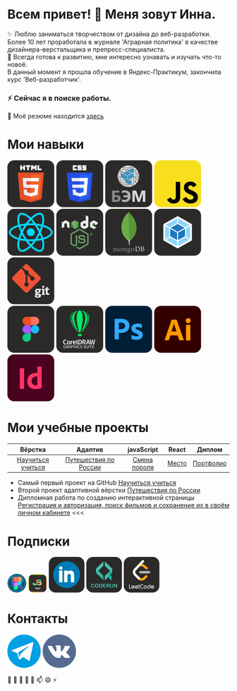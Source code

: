 # Всем привет! 👋 Меня зовут Инна.

✨ Люблю заниматься творчеством от дизайна до веб-разработки.  
 Более 10 лет проработала в журнале 'Аграрная политика' в качестве дизайнера-верстальщика и препресс-специалиста.  
🌱 Всегда готова к развитию, мне интересно узнавать и изучать что-то новоё.  
В данный момент я прошла обучение в Яндекс-Практикум, закончила курс 'Веб-разработчик'.   
### ⚡ Сейчас я в поиске работы.  
💬 Моё резюме находится [здесь](https://krasnodar.hh.ru/resume/0b2670c7ff0d2b45a80039ed1f414d43756a6f)

# Мои навыки

[![HTML](https://raw.githubusercontent.com/innagolovko/innagolovko/2ffcf84a9b8adb1876e29a661e289928b14f073a/images/HTML.svg)](https://developer.mozilla.org/ru/docs/Learn/Getting_started_with_the_web/HTML_basics) 
[![CSS](https://raw.githubusercontent.com/innagolovko/innagolovko/2ffcf84a9b8adb1876e29a661e289928b14f073a/images/CSS.svg)](https://developer.mozilla.org/ru/docs/Learn/Getting_started_with_the_web/CSS_basics) 
[![БЭМ](https://raw.githubusercontent.com/innagolovko/innagolovko/e8eccd01b7ed3321b0dac4c7b18c9a4254d274ef/images/%D0%91%D0%AD%D0%9C.svg)](https://ru.bem.info/) 
![JS](https://raw.githubusercontent.com/innagolovko/innagolovko/2ffcf84a9b8adb1876e29a661e289928b14f073a/images/JS.svg) 
[![React](https://raw.githubusercontent.com/innagolovko/innagolovko/6b8c6adcd851d5ed3e8d72a0e598060499abae87/images/React.svg)](https://ru.legacy.reactjs.org/) 
[![Node](https://raw.githubusercontent.com/innagolovko/innagolovko/e24f765680a2ad85e3585333e5bcf65e1c0e5601/images/Node.svg)](https://nodejs.org/en) 
[![MongoDB](https://raw.githubusercontent.com/innagolovko/innagolovko/4420cf22d27733098659fe4a9581d45c1d0286e2/images/MongoDB.svg)](https://www.mongodb.com/) 
[![Webpack](https://raw.githubusercontent.com/innagolovko/innagolovko/2ffcf84a9b8adb1876e29a661e289928b14f073a/images/Webpack.svg)](https://webpack.js.org/) 
[![Git](https://raw.githubusercontent.com/innagolovko/innagolovko/2ffcf84a9b8adb1876e29a661e289928b14f073a/images/Git.svg)](https://git-scm.com/)   
[![Figma](https://raw.githubusercontent.com/innagolovko/innagolovko/2ffcf84a9b8adb1876e29a661e289928b14f073a/images/Figma.svg)](https://www.figma.com/) 
[![CorelDRAW](https://raw.githubusercontent.com/innagolovko/innagolovko/2ffcf84a9b8adb1876e29a661e289928b14f073a/images/CorelDRAW.svg)](https://www.coreldraw.com/en/) 
[![Adobe Photoshop](https://raw.githubusercontent.com/innagolovko/innagolovko/72d9342730c9633429e5cea1b31a2b58f623a178/images/Adobe%20Photoshop.svg)](https://www.adobe.com/ru/products/photoshop.html) 
[![Adobe illustrator](https://raw.githubusercontent.com/innagolovko/innagolovko/72d9342730c9633429e5cea1b31a2b58f623a178/images/Adobe%20illustrator.svg)](https://www.adobe.com/ru/products/illustrator/free-trial-download.html) 
[![Adobe inDesign](https://raw.githubusercontent.com/innagolovko/innagolovko/72d9342730c9633429e5cea1b31a2b58f623a178/images/Adobe%20InDesign.svg)](https://www.adobe.com/ru/products/indesign.html) 

# Мои учебные проекты

|  Вёрстка     | Адаптив  | javaScript | React  | Диплом | 
|  :-----:     |:-------: | :--------: | :----: | :----: |
| [Научиться учиться](https://innagolovko.github.io/to-study/) | [Путешествия по России](https://innagolovko.github.io/travel/) | [Смена пороля](https://innagolovko.github.io/change-password/) | [Место](https://github.com/mybenim/react-mesto-api-full-gha) | [Портфолио](https://my-movies.nomoredomainsmonster.ru/) |


>>>  
- Самый первый проект на GitHub [Научиться учиться](https://innagolovko.github.io/to-study/)  
- Второй проект адаптивной вёрстки [Путешествия по России](https://innagolovko.github.io/travel/)  
- Дипломная работа по созданию интерактивной страницы  
[Регистрация и авторизация, поиск фильмов и сохранение их в своём личном кабинете](https://my-movies.nomoredomainsmonster.ru/) 
<<<

# Подписки

[![figma2html](https://github.com/innagolovko/innagolovko/blob/main/images/Figma2html.png?raw=true)](https://t.me/figma2html) 
[![JavaScript Developers ](https://github.com/innagolovko/innagolovko/blob/main/images/JavaScript%20Developers.png?raw=true)](https://t.me/js_by_vladilen_chat) 
[![Linkedin](https://raw.githubusercontent.com/innagolovko/innagolovko/8dbbd21133f5dc08027deed7b6c79c00ff4fdded/images/Linkedin.svg)](https://ru.linkedin.com/)
[![CodeRun](https://raw.githubusercontent.com/innagolovko/innagolovko/8dbbd21133f5dc08027deed7b6c79c00ff4fdded/images/CodeRun.svg)](https://coderun.yandex.ru/catalog)
[![LeetCode](https://raw.githubusercontent.com/innagolovko/innagolovko/8dbbd21133f5dc08027deed7b6c79c00ff4fdded/images/LeetCode.svg)](https://leetcode.com/) 

# Контакты

[![@innavgolovko](https://raw.githubusercontent.com/innagolovko/innagolovko/32a1894113c93dd8019688ee677d7878a8c8bebc/images/%40innavgolovko.svg)](https://t.me/innavgolovko) 
[![vk](https://raw.githubusercontent.com/innagolovko/innagolovko/c33919d433d1e5d2ce2ad7bbaec1cd7aeba51500/images/vk.svg)](https://vk.com/id743544983) 



🔭 🌱 👯 🤔 💬 📫 😄 ⚡
